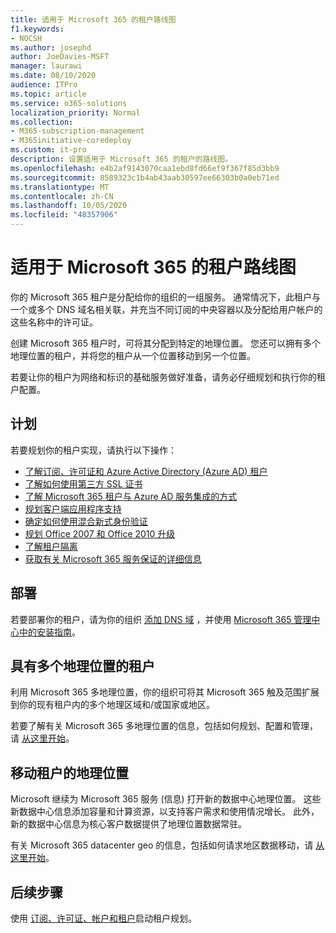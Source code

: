 ```yaml
---
title: 适用于 Microsoft 365 的租户路线图
f1.keywords:
- NOCSH
ms.author: josephd
author: JoeDavies-MSFT
manager: laurawi
ms.date: 08/10/2020
audience: ITPro
ms.topic: article
ms.service: o365-solutions
localization_priority: Normal
ms.collection:
- M365-subscription-management
- M365initiative-coredeploy
ms.custom: it-pro
description: 设置适用于 Microsoft 365 的租户的路线图。
ms.openlocfilehash: e4b2af9143070caa1ebd8fd66ef9f367f85d3bb9
ms.sourcegitcommit: 8589323c1b4ab43aab30597ee66303b0a0eb71ed
ms.translationtype: MT
ms.contentlocale: zh-CN
ms.lasthandoff: 10/05/2020
ms.locfileid: "48357906"
---
```

# <a name="tenant-roadmap-for-microsoft-365"></a>适用于 Microsoft 365 的租户路线图

你的 Microsoft 365 租户是分配给你的组织的一组服务。 通常情况下，此租户与一个或多个 DNS 域名相关联，并充当不同订阅的中央容器以及分配给用户帐户的这些名称中的许可证。

创建 Microsoft 365 租户时，可将其分配到特定的地理位置。 您还可以拥有多个地理位置的租户，并将您的租户从一个位置移动到另一个位置。

若要让你的租户为网络和标识的基础服务做好准备，请务必仔细规划和执行你的租户配置。

## <a name="plan"></a>计划

若要规划你的租户实现，请执行以下操作：

- [了解订阅、许可证和 Azure Active Directory (Azure AD) 租户](subscriptions-licenses-accounts-and-tenants-for-microsoft-cloud-offerings.md)
- [了解如何使用第三方 SSL 证书](plan-for-third-party-ssl-certificates.md)
- [了解 Microsoft 365 租户与 Azure AD 服务集成的方式](integrated-apps-and-azure-ads.md)
- [规划客户端应用程序支持](microsoft-365-client-support-certificate-based-authentication.md)
- [确定如何使用混合新式身份验证](hybrid-modern-auth-overview.md)
- [规划 Office 2007 和 Office 2010 升级](plan-upgrade-previous-versions-office.md)
- [了解租户隔离](microsoft-365-tenant-isolation-overview.md)
- [获取有关 Microsoft 365 服务保证的详细信息](https://docs.microsoft.com/microsoft-365/compliance/service-assurance)

## <a name="deploy"></a>部署

若要部署你的租户，请为你的组织 [添加 DNS 域](https://docs.microsoft.com/microsoft-365/admin/setup/add-domain) ，并使用 [Microsoft 365 管理中心中的安装指南](setup-guides-for-microsoft-365.md)。

## <a name="tenants-with-multiple-geographic-locations"></a>具有多个地理位置的租户

利用 Microsoft 365 多地理位置，你的组织可将其 Microsoft 365 触及范围扩展到你的现有租户内的多个地理区域和/或国家或地区。

若要了解有关 Microsoft 365 多地理位置的信息，包括如何规划、配置和管理，请 [从这里开始](microsoft-365-multi-geo.md)。

## <a name="move-a-tenants-geographic-locations"></a>移动租户的地理位置

Microsoft 继续为 Microsoft 365 服务 (信息) 打开新的数据中心地理位置。 这些新数据中心信息添加容量和计算资源，以支持客户需求和使用情况增长。 此外，新的数据中心信息为核心客户数据提供了地理位置数据常驻。

有关 Microsoft 365 datacenter geo 的信息，包括如何请求地区数据移动，请 [从这里开始](moving-data-to-new-datacenter-geos.md)。

## <a name="next-step"></a>后续步骤

使用 [订阅、许可证、帐户和租户](subscriptions-licenses-accounts-and-tenants-for-microsoft-cloud-offerings.md)启动租户规划。

